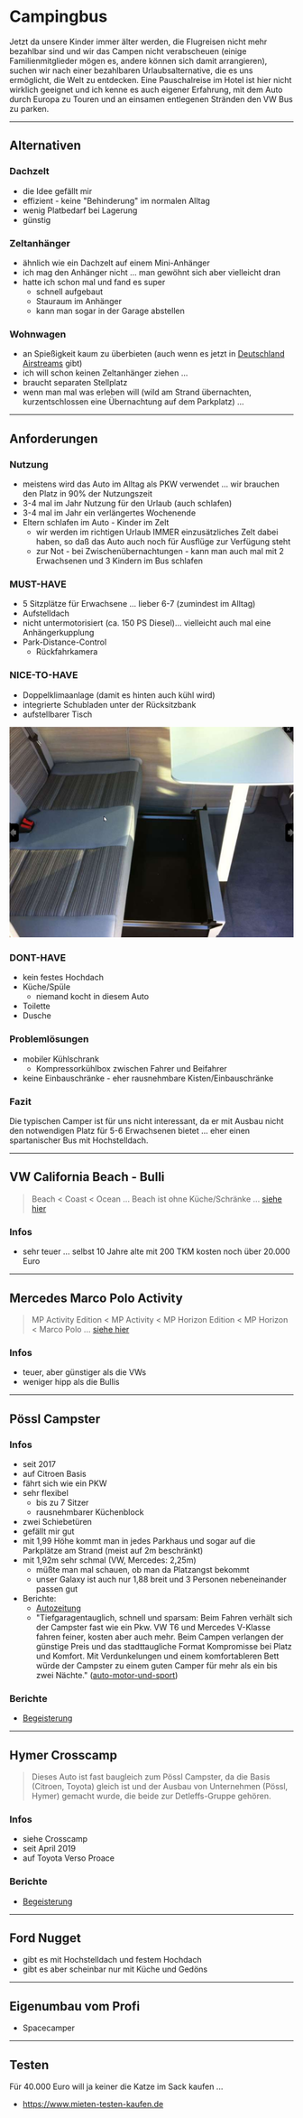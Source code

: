 # Campingbus

Jetzt da unsere Kinder immer älter werden, die Flugreisen nicht mehr bezahlbar sind und wir das Campen nicht verabscheuen (einige Familienmitglieder mögen es, andere können sich damit arrangieren), suchen wir nach einer bezahlbaren Urlaubsalternative, die es uns ermöglicht, die Welt zu entdecken. Eine Pauschalreise im Hotel ist hier nicht wirklich geeignet und ich kenne es auch eigener Erfahrung, mit dem Auto durch Europa zu Touren und an einsamen entlegenen Stränden den VW Bus zu parken.

---

## Alternativen

### Dachzelt

* die Idee gefällt mir
* effizient - keine "Behinderung" im normalen Alltag
* wenig Platbedarf bei Lagerung
* günstig

### Zeltanhänger

* ähnlich wie ein Dachzelt auf einem Mini-Anhänger
* ich mag den Anhänger nicht ... man gewöhnt sich aber vielleicht dran
* hatte ich schon mal und fand es super
  * schnell aufgebaut
  * Stauraum im Anhänger
  * kann man sogar in der Garage abstellen

### Wohnwagen

* an Spießigkeit kaum zu überbieten (auch wenn es jetzt in [Deutschland Airstreams](https://www.airstream-germany.de/) gibt)
* ich will schon keinen Zeltanhänger ziehen ...
* braucht separaten Stellplatz
* wenn man mal was erleben will (wild am Strand übernachten, kurzentschlossen eine Übernachtung auf dem Parkplatz) ...

---

## Anforderungen

### Nutzung

* meistens wird das Auto im Alltag als PKW verwendet ... wir brauchen den Platz in 90% der Nutzungszeit
* 3-4 mal im Jahr Nutzung für den Urlaub (auch schlafen)
* 3-4 mal im Jahr ein verlängertes Wochenende
* Eltern schlafen im Auto - Kinder im Zelt
  * wir werden im richtigen Urlaub IMMER einzusätzliches Zelt dabei haben, so daß das Auto auch noch für Ausflüge zur Verfügung steht
  * zur Not - bei Zwischenübernachtungen - kann man auch mal mit 2 Erwachsenen und 3 Kindern im Bus schlafen

### MUST-HAVE

* 5 Sitzplätze für Erwachsene ... lieber 6-7 (zumindest im Alltag)
* Aufstelldach
* nicht untermotorisiert (ca. 150 PS Diesel)... vielleicht auch mal eine Anhängerkupplung
* Park-Distance-Control
  * Rückfahrkamera

### NICE-TO-HAVE

* Doppelklimaanlage (damit es hinten auch kühl wird)
* integrierte Schubladen unter der Rücksitzbank
* aufstellbarer Tisch

![Schubladen](images/sitzbank-schubladen.png)

### DONT-HAVE

* kein festes Hochdach
* Küche/Spüle
  * niemand kocht in diesem Auto
* Toilette
* Dusche

### Problemlösungen

* mobiler Kühlschrank
  * Kompressorkühlbox zwischen Fahrer und Beifahrer
* keine Einbauschränke - eher rausnehmbare Kisten/Einbauschränke

### Fazit

Die typischen Camper ist für uns nicht interessant, da er mit Ausbau nicht den notwendigen Platz für 5-6 Erwachsenen bietet ... eher einen spartanischer Bus mit Hochstelldach.

---

## VW California Beach - Bulli

> Beach < Coast < Ocean ... Beach ist ohne Küche/Schränke ... [siehe hier](https://www.mieten-testen-kaufen.de/mieten/wohnmobile/vw-t6-california-beach/?file=files/cts-theme/pdf/VW-California/Der-neue-California-Der%20neue%20California.pdf)

### Infos

* sehr teuer ... selbst 10 Jahre alte mit 200 TKM kosten noch über 20.000 Euro

---

## Mercedes Marco Polo Activity

> MP Activity Edition < MP Activity < MP Horizon Edition < MP Horizon < Marco Polo ... [siehe hier](https://www.mieten-testen-kaufen.de/mieten/wohnmobile/mercedes-marco-polo/?file=files/cts-theme/pdf/Mercedes-Marco-Polo/Mercedes_Marco_Polo_2017.pdf)

### Infos

* teuer, aber günstiger als die VWs
* weniger hipp als die Bullis

---

## Pössl Campster

### Infos

* seit 2017
* auf Citroen Basis
* fährt sich wie ein PKW
* sehr flexibel
  * bis zu 7 Sitzer
  * rausnehmbarer Küchenblock
* zwei Schiebetüren
* gefällt mir gut
* mit 1,99 Höhe kommt man in jedes Parkhaus und sogar auf die Parkplätze am Strand (meist auf 2m beschränkt)
* mit 1,92m sehr schmal (VW, Mercedes: 2,25m)
  * müßte man mal schauen, ob man da Platzangst bekommt
  * unser Galaxy ist auch nur 1,88 breit und 3 Personen nebeneinander passen gut
* Berichte:
  * [Autozeitung](https://www.autozeitung.de/neuer-poessl-campster-blue-hdi-193748.html)
  * "Tiefgaragentauglich, schnell und sparsam: Beim Fahren verhält sich der Campster fast wie ein Pkw. VW T6 und Mercedes V-Klasse fahren feiner, kosten aber auch mehr. Beim Campen verlangen der günstige Preis und das stadttaugliche Format Kompromisse bei Platz und Komfort. Mit Verdunkelungen und einem komfortableren Bett würde der Campster zu einem guten Camper für mehr als ein bis zwei Nächte." ([auto-motor-und-sport](https://www.auto-motor-und-sport.de/fahrbericht/poesl-campster-2018-fahrbericht-camping-bus-wohnmobil-1/))

### Berichte

* [Begeisterung](https://www.youtube.com/watch?v=kbEUxSYWceo)

---

## Hymer Crosscamp

> Dieses Auto ist fast baugleich zum Pössl Campster, da die Basis (Citroen, Toyota) gleich ist und der Ausbau von Unternehmen (Pössl, Hymer) gemacht wurde, die beide zur Detleffs-Gruppe gehören.

### Infos

* siehe Crosscamp
* seit April 2019
* auf Toyota Verso Proace

### Berichte

* [Begeisterung](https://www.youtube.com/watch?v=90xEAe5nMtM)

---

## Ford Nugget

* gibt es mit Hochstelldach und festem Hochdach
* gibt es aber scheinbar nur mit Küche und Gedöns

---

## Eigenumbau vom Profi

* Spacecamper

---

## Testen

Für 40.000 Euro will ja keiner die Katze im Sack kaufen ...

* https://www.mieten-testen-kaufen.de